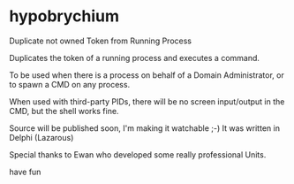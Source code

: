 # hypobrychium
Duplicate not owned Token from Running Process

Duplicates the token of a running process and executes a command.

To be used when there is a process on behalf of a Domain Administrator, or to spawn a CMD on any process.

When used with third-party PIDs, there will be no screen input/output in the CMD, but the shell works fine.

Source will be published soon, I'm making it watchable ;-)
It was written in Delphi (Lazarous)

Special thanks to Ewan who developed some really professional Units.

have fun
